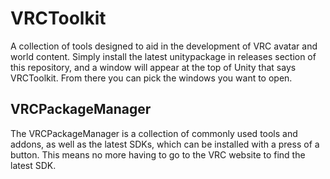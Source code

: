 # VRCToolkit
A collection of tools designed to aid in the development of VRC avatar and world content.
Simply install the latest unitypackage in releases section of this repository, and a window will appear at the top of Unity that says VRCToolkit.
From there you can pick the windows you want to open.

## VRCPackageManager
The VRCPackageManager is a collection of commonly used tools and addons, as well as the latest SDKs, which can be installed with a press of a button. This means no more having to go to the VRC website to find the latest SDK.
